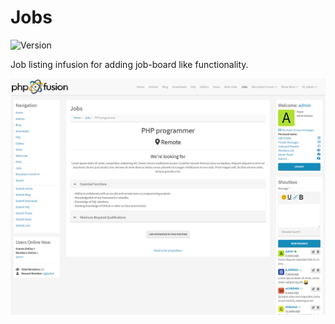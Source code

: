 # Jobs

![Version](https://img.shields.io/badge/Version-1.0.0-blue.svg)

Job listing infusion for adding job-board like functionality.

![Preview](screenshot.png)
